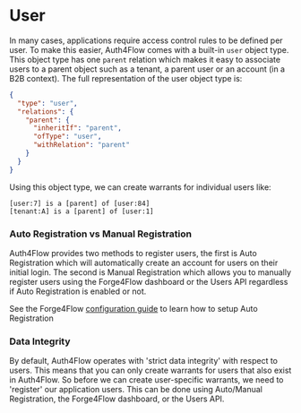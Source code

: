 # User

In many cases, applications require access control rules to be defined per user. To make this easier, Auth4Flow comes with a built-in `user` object type. This object type has one `parent` relation which makes it easy to associate users to a parent object such as a tenant, a parent user or an account (in a B2B context). The full representation of the user object type is:

```json
{
  "type": "user",
  "relations": {
    "parent": {
      "inheritIf": "parent",
      "ofType": "user",
      "withRelation": "parent"
    }
  }
}
```

Using this object type, we can create warrants for individual users like:

```
[user:7] is a [parent] of [user:84]
[tenant:A] is a [parent] of [user:1]
```

### Auto Registration vs Manual Registration

Auth4Flow provides two methods to register users, the first is Auto Registration which will automatically create an account for users on their initial login. The second is Manual Registration which allows you to manually register users using the Forge4Flow dashboard or the Users API regardless if Auto Registration is enabled or not.

See the Forge4Flow [configuration guide](../../../getting-started/configuration/) to learn how to setup Auto Registration

### Data Integrity

By default, Auth4Flow operates with 'strict data integrity' with respect to users. This means that you can only create warrants for users that also exist in Auth4Flow. So before we can create user-specific warrants, we need to 'register' our application users. This can be done using Auto/Manual Registration, the Forge4Flow dashboard, or the Users API.

